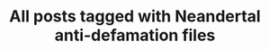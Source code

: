 ---
layout: tag
title: "All posts tagged with Neandertal anti-defamation files"
permalink: /weblog/tags/neandertal-anti-defamation-files/
taxonomy: Neandertal anti-defamation files
---